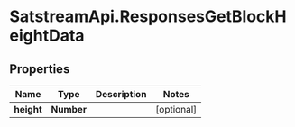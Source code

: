 # SatstreamApi.ResponsesGetBlockHeightData

## Properties
Name | Type | Description | Notes
------------ | ------------- | ------------- | -------------
**height** | **Number** |  | [optional] 


